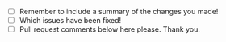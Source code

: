 - [ ] Remember to include a summary of the changes you made!
- [ ] Which issues have been fixed!
- [ ] Pull request comments below here please. Thank you.
